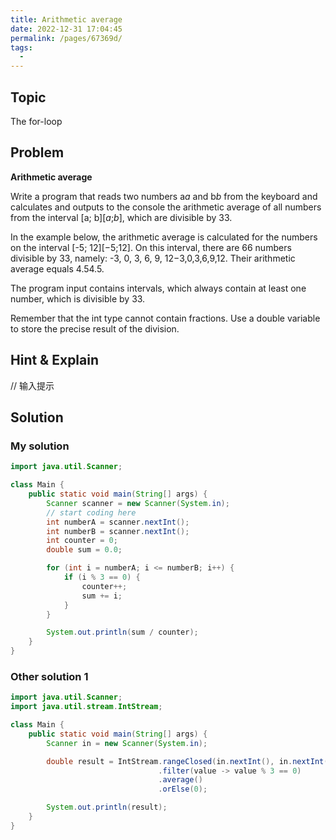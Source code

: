 ```yaml
---
title: Arithmetic average
date: 2022-12-31 17:04:45
permalink: /pages/67369d/
tags:
  - 
---
```

## Topic
The for-loop

## Problem
**Arithmetic average**

Write a program that reads two numbers a*a* and b*b* from the keyboard and calculates and outputs to the console the arithmetic average of all numbers from the interval [a; b][*a*;*b*], which are divisible by 33.

In the example below, the arithmetic average is calculated for the numbers on the interval [-5; 12][−5;12]. On this interval, there are 66 numbers divisible by 33, namely: -3, 0, 3, 6, 9, 12−3,0,3,6,9,12. Their arithmetic average equals 4.54.5.

The program input contains intervals, which always contain at least one number, which is divisible by 33.

Remember that the int type cannot contain fractions. Use a double variable to store the precise result of the division.

## Hint & Explain
// 输入提示

## Solution
### My solution
```java
import java.util.Scanner;

class Main {
    public static void main(String[] args) {
        Scanner scanner = new Scanner(System.in);
        // start coding here
        int numberA = scanner.nextInt();
        int numberB = scanner.nextInt();
        int counter = 0;
        double sum = 0.0;

        for (int i = numberA; i <= numberB; i++) {
            if (i % 3 == 0) {
                counter++;
                sum += i;
            }
        }

        System.out.println(sum / counter);
    }
}
```
### Other solution 1
```java
import java.util.Scanner;
import java.util.stream.IntStream;

class Main {
    public static void main(String[] args) {
        Scanner in = new Scanner(System.in);

        double result = IntStream.rangeClosed(in.nextInt(), in.nextInt())
                                 .filter(value -> value % 3 == 0)
                                 .average()
                                 .orElse(0);

        System.out.println(result);
    }
}
```


